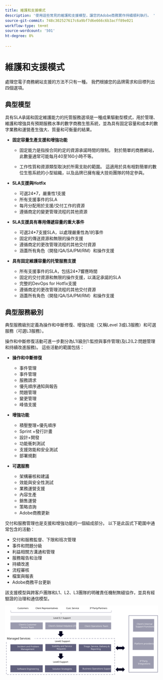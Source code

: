 ```yaml
---
title: 維護和支援模式
description: '使用這些常見的維護和支援模型，讓您的Adobe商務實作持續順利執行。 '
source-git-commit: 748c302527617c6a9bf7d6e666c6b3acff89e021
workflow-type: tm+mt
source-wordcount: '501'
ht-degree: 0%

---
```



# 維護和支援模式

處理您電子商務網站支援的方法不只有一種。 我們根據您的品牌需求和目標列出四個選項。

## 典型模型

具有SLA承諾和固定維護能力的托管服務選項是一種成果驅動型模式，用於管理、維護和增強具有預期服務水準的數字商務生態系統，並為具有固定容量和成本的數字業務和運營產生強大、質量和可衡量的結果。

- **固定容量生產支援和增強功能**

   - 固定能力是指按合同約定的資源承諾時間的限制。 對於簡單的商務網站，此數量通常可能每月40至160小時不等。

   - 工作性質和資源類型取決於所需支助的範圍。 這適用於具有相對簡單的數位生態系統的小型組織，以及品牌已擁有龐大技術團隊的特定參與。

- **SLA支援與Hotfix**
   - 可選24*7，嚴重性1支援
   - 所有支援事件的SLA
   - 每月分配用於支援/交付工作的資源
   - 遵循商定的變更管理流程的其他資源

- **SLA支援具有專用傳遞容量的重大事件**
   - 可選24*7支援SLA，以處理嚴重性為1的事件
   - 固定的傳送資源和無限的操作支援
   - 遵循商定的更改管理流程的其他交付資源
   - 涵蓋所有角色（開發/QA/SA/PM/RM）和操作支援

- **具有固定維護容量的托管服務支援**
   - 所有支援事件的SLA，包括24*7響應時間
   - 固定的交付資源和無限的操作支援，以滿足承諾的SLA
   - 完整的DevOps for Hotfix支援
   - 遵循商定的更改管理流程的其他交付資源
   - 涵蓋所有角色（開發/QA/SA/PM/RM）和操作支援

## 典型服務級別

典型服務級別定義為操作和中斷修復、增強功能（又稱Level 3或L3服務）和可選服務（可選L3服務）。

操作和中斷修復活動可進一步劃分為L1(級別1:監控與事件管理)及L2(L2:問題管理和持續改進服務)。 這些活動的範圍包括：

- **操作和中斷修復**
   - 事件管理
   - 事件管理
   - 服務請求
   - 優先順序通知與報告
   - 問題管理
   - 變更管理
   - 峰值支援

- **增強功能**
   - 積壓整理+優先順序
   - Sprint +發行計畫
   - 設計+開發
   - 功能衝刺測試
   - 支援效能和安全測試
   - 部署規劃

- **可選服務**
   - 架構審核和建議
   - 效能與安全性測試
   - 業務運營支援
   - 內容生產
   - 銷售運營
   - 策略咨詢
   - Adobe商務更新

交付和服務管理也是支援和增強功能的一個組成部分。 以下是此函式下範圍中通常包含的活動：

- 交付和服務監督、下限和班次管理
- 事件和問題分級
- 利益相關方溝通和管理
- 服務報告和治理
- 持續改進
- 流程審核
- 檔案與報表
- Adobe商務平台更新

該支援模型與跨客戶團隊和L1、L2、L3團隊的明確責任機制無縫協作，並具有經驗證的治理和通信模型。

![顯示支援模型的圖表](../../assets/playbooks/support-model-diagram.svg)
